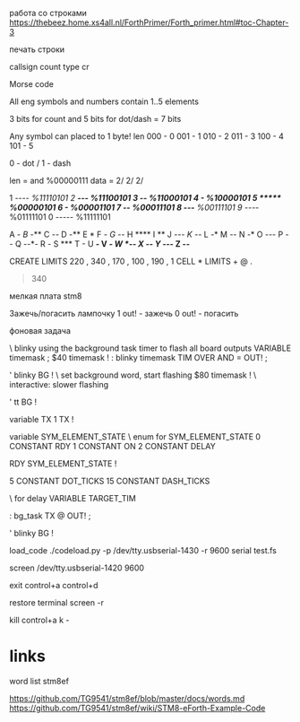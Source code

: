 
работа со строками
https://thebeez.home.xs4all.nl/ForthPrimer/Forth_primer.html#toc-Chapter-3

печать строки

callsign count type cr

Morse code 

All eng symbols and numbers contain 1..5 elements

3 bits for count and 5 bits for dot/dash = 7 bits

Any symbol can placed to 1 byte!
len 
000 - 0
001 - 1
010 - 2
011 - 3
100 - 4
101 - 5

0 - dot / 1 - dash

len  = and %00000111
data = 2/ 2/ 2/

1 *----  %11110101
2 **---  %11100101
3 ***--  %11000101
4 ****-  %10000101
5 *****  %00000101
6 -****  %00001101
7 --***  %00011101
8 ---**  %00111101
9 ----*  %01111101
0 -----  %11111101

A *-
B -***
C -*-*
D -**
E *
F **-*
G --*
H ****
I **
J *---
K -*-
L *-**
M --
N -*
O ---
P *--*
Q --*-
R *-*
S ***
T -
U **-
V ***-
W *--
X -**-
Y -*--
Z --**


CREATE LIMITS  220 , 340 , 170 , 100 , 190 , 
1 CELL * LIMITS + @ .
> 340


мелкая плата stm8

Зажечь/погасить лампочку
1 out! - зажечь
0 out! - погасить

фоновая задача

\ blinky using the background task timer to flash all board outputs 
VARIABLE timemask ;
$40 timemask !
: blinky timemask TIM OVER AND = OUT! ; 

' blinky BG !  \ set background word, start flashing
$80 timemask ! \ interactive: slower flashing

' tt BG !

variable TX
1 TX !

variable SYM_ELEMENT_STATE
\ enum for SYM_ELEMENT_STATE
0 CONSTANT RDY
1 CONSTANT ON
2 CONSTANT DELAY

RDY SYM_ELEMENT_STATE !

5  CONSTANT DOT_TICKS
15 CONSTANT DASH_TICKS

\ for delay
VARIABLE TARGET_TIM


: bg_task 
TX @ OUT! 
;



' blinky BG !

load_code
./codeload.py -p /dev/tty.usbserial-1430 -r 9600 serial test.fs


screen /dev/tty.usbserial-1420 9600

exit
control+a control+d

restore terminal
screen -r 

kill
control+a k - 

# links

word list stm8ef

https://github.com/TG9541/stm8ef/blob/master/docs/words.md
https://github.com/TG9541/stm8ef/wiki/STM8-eForth-Example-Code
